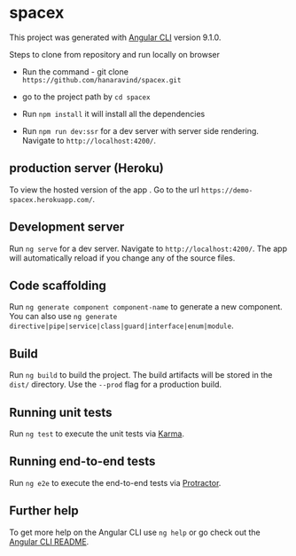 # spacex

This project was generated with [Angular CLI](https://github.com/hanaravind/spacex.git) version 9.1.0.

Steps to clone from repository and run locally on browser

 * Run the command - git clone `https://github.com/hanaravind/spacex.git`

 * go to the project path by `cd spacex`

 * Run `npm install` it will install all the dependencies

 * Run `npm run dev:ssr` for a dev server with server side rendering. Navigate to `http://localhost:4200/`.


## production server (Heroku)

To view the hosted version of the app . Go to the url `https://demo-spacex.herokuapp.com/`.

## Development server

Run `ng serve` for a dev server. Navigate to `http://localhost:4200/`. The app will automatically reload if you change any of the source files.

## Code scaffolding
 
Run `ng generate component component-name` to generate a new component. You can also use `ng generate directive|pipe|service|class|guard|interface|enum|module`.

## Build

Run `ng build` to build the project. The build artifacts will be stored in the `dist/` directory. Use the `--prod` flag for a production build.

## Running unit tests

Run `ng test` to execute the unit tests via [Karma](https://karma-runner.github.io).

## Running end-to-end tests

Run `ng e2e` to execute the end-to-end tests via [Protractor](http://www.protractortest.org/).

## Further help

To get more help on the Angular CLI use `ng help` or go check out the [Angular CLI README](https://github.com/angular/angular-cli/blob/master/README.md).
